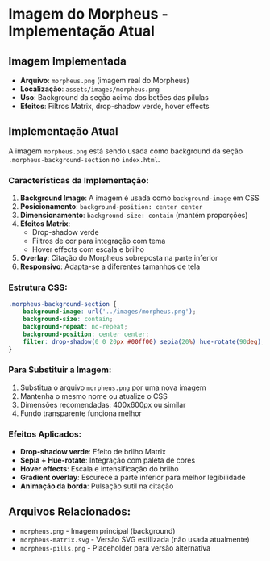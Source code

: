 # Imagem do Morpheus - Implementação Atual

## Imagem Implementada
- **Arquivo**: `morpheus.png` (imagem real do Morpheus)
- **Localização**: `assets/images/morpheus.png`
- **Uso**: Background da seção acima dos botões das pílulas
- **Efeitos**: Filtros Matrix, drop-shadow verde, hover effects

## Implementação Atual

A imagem `morpheus.png` está sendo usada como background da seção `.morpheus-background-section` no `index.html`.

### Características da Implementação:
1. **Background Image**: A imagem é usada como `background-image` em CSS
2. **Posicionamento**: `background-position: center center`
3. **Dimensionamento**: `background-size: contain` (mantém proporções)
4. **Efeitos Matrix**: 
   - Drop-shadow verde
   - Filtros de cor para integração com tema
   - Hover effects com escala e brilho
5. **Overlay**: Citação do Morpheus sobreposta na parte inferior
6. **Responsivo**: Adapta-se a diferentes tamanhos de tela

### Estrutura CSS:
```css
.morpheus-background-section {
    background-image: url('../images/morpheus.png');
    background-size: contain;
    background-repeat: no-repeat;
    background-position: center center;
    filter: drop-shadow(0 0 20px #00ff00) sepia(20%) hue-rotate(90deg);
}
```

### Para Substituir a Imagem:
1. Substitua o arquivo `morpheus.png` por uma nova imagem
2. Mantenha o mesmo nome ou atualize o CSS
3. Dimensões recomendadas: 400x600px ou similar
4. Fundo transparente funciona melhor

### Efeitos Aplicados:
- **Drop-shadow verde**: Efeito de brilho Matrix
- **Sepia + Hue-rotate**: Integração com paleta de cores
- **Hover effects**: Escala e intensificação do brilho
- **Gradient overlay**: Escurece a parte inferior para melhor legibilidade
- **Animação da borda**: Pulsação sutil na citação

## Arquivos Relacionados:
- `morpheus.png` - Imagem principal (background)
- `morpheus-matrix.svg` - Versão SVG estilizada (não usada atualmente)
- `morpheus-pills.png` - Placeholder para versão alternativa